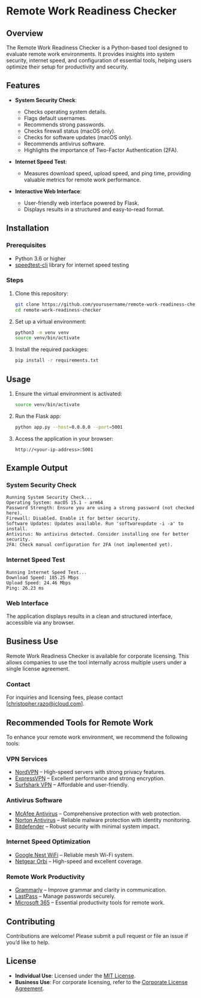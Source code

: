 # Remote Work Readiness Checker

## Overview
The Remote Work Readiness Checker is a Python-based tool designed to evaluate remote work environments. It provides insights into system security, internet speed, and configuration of essential tools, helping users optimize their setup for productivity and security.

## Features
- **System Security Check**: 
  - Checks operating system details.
  - Flags default usernames.
  - Recommends strong passwords.
  - Checks firewall status (macOS only).
  - Checks for software updates (macOS only).
  - Recommends antivirus software.
  - Highlights the importance of Two-Factor Authentication (2FA).

- **Internet Speed Test**:
  - Measures download speed, upload speed, and ping time, providing valuable metrics for remote work performance.

- **Interactive Web Interface**:
  - User-friendly web interface powered by Flask.
  - Displays results in a structured and easy-to-read format.

## Installation

### Prerequisites
- Python 3.6 or higher
- [speedtest-cli](https://pypi.org/project/speedtest-cli/) library for internet speed testing

### Steps
1. Clone this repository:
   ```bash
   git clone https://github.com/yourusername/remote-work-readiness-checker.git
   cd remote-work-readiness-checker
   ```

2. Set up a virtual environment:
   ```bash
   python3 -m venv venv
   source venv/bin/activate
   ```

3. Install the required packages:
   ```bash
   pip install -r requirements.txt
   ```

## Usage
1. Ensure the virtual environment is activated:
   ```bash
   source venv/bin/activate
   ```

2. Run the Flask app:
   ```bash
   python app.py --host=0.0.0.0 --port=5001
   ```

3. Access the application in your browser:
   ```
   http://<your-ip-address>:5001
   ```

## Example Output
### System Security Check
```plaintext
Running System Security Check...
Operating System: macOS 15.1 - arm64
Password Strength: Ensure you are using a strong password (not checked here).
Firewall: Disabled. Enable it for better security.
Software Updates: Updates available. Run 'softwareupdate -i -a' to install.
Antivirus: No antivirus detected. Consider installing one for better security.
2FA: Check manual configuration for 2FA (not implemented yet).
```

### Internet Speed Test
```plaintext
Running Internet Speed Test...
Download Speed: 185.25 Mbps
Upload Speed: 24.46 Mbps
Ping: 26.23 ms
```

### Web Interface
The application displays results in a clean and structured interface, accessible via any browser.

## Business Use

Remote Work Readiness Checker is available for corporate licensing. This allows companies to use the tool internally across multiple users under a single license agreement.

### Contact
For inquiries and licensing fees, please contact [christopher.razo@icloud.com].

## Recommended Tools for Remote Work

To enhance your remote work environment, we recommend the following tools:

### VPN Services
- [NordVPN](YOUR_AFFILIATE_LINK) – High-speed servers with strong privacy features.
- [ExpressVPN](YOUR_AFFILIATE_LINK) – Excellent performance and strong encryption.
- [Surfshark VPN](YOUR_AFFILIATE_LINK) – Affordable and user-friendly.

### Antivirus Software
- [McAfee Antivirus](YOUR_AFFILIATE_LINK) – Comprehensive protection with web protection.
- [Norton Antivirus](YOUR_AFFILIATE_LINK) – Reliable malware protection with identity monitoring.
- [Bitdefender](YOUR_AFFILIATE_LINK) – Robust security with minimal system impact.

### Internet Speed Optimization
- [Google Nest WiFi](YOUR_AFFILIATE_LINK) – Reliable mesh Wi-Fi system.
- [Netgear Orbi](YOUR_AFFILIATE_LINK) – High-speed and excellent coverage.

### Remote Work Productivity
- [Grammarly](YOUR_AFFILIATE_LINK) – Improve grammar and clarity in communication.
- [LastPass](YOUR_AFFILIATE_LINK) – Manage passwords securely.
- [Microsoft 365](YOUR_AFFILIATE_LINK) – Essential productivity tools for remote work.

## Contributing
Contributions are welcome! Please submit a pull request or file an issue if you’d like to help.

## License

- **Individual Use**: Licensed under the [MIT License](LICENSE.md).
- **Business Use**: For corporate licensing, refer to the [Corporate License Agreement](LICENSE_CORPORATE.md).
```
